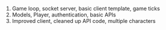 1. Game loop, socket server, basic client template, game ticks
2. Models, Player, authentication, basic APIs
3. Improved client, cleaned up API code, multiple characters